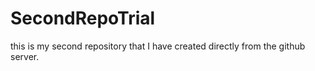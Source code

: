 # SecondRepoTrial
this is my second repository that I have created directly from the github server.
